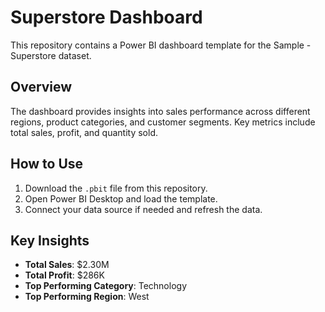 # Superstore Dashboard

This repository contains a Power BI dashboard template for the Sample - Superstore dataset.

## Overview

The dashboard provides insights into sales performance across different regions, product categories, and customer segments. Key metrics include total sales, profit, and quantity sold.

## How to Use

1. Download the `.pbit` file from this repository.
2. Open Power BI Desktop and load the template.
3. Connect your data source if needed and refresh the data.

## Key Insights

- **Total Sales**: $2.30M
- **Total Profit**: $286K
- **Top Performing Category**: Technology
- **Top Performing Region**: West
